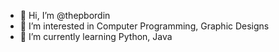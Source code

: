 - 👋 Hi, I’m @thepbordin
- 👀 I’m interested in Computer Programming, Graphic Designs
- 🌱 I’m currently learning Python, Java
